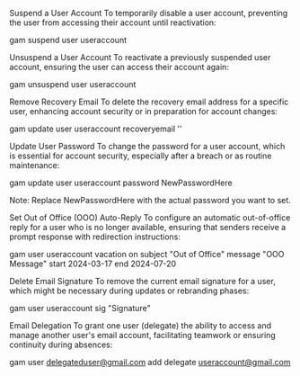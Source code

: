 Suspend a User Account
To temporarily disable a user account, preventing the user from accessing their account until reactivation:

gam suspend user useraccount

Unsuspend a User Account
To reactivate a previously suspended user account, ensuring the user can access their account again:

gam unsuspend user useraccount


Remove Recovery Email
To delete the recovery email address for a specific user, enhancing account security or in preparation for account changes:

gam update user useraccount recoveryemail ''

Update User Password
To change the password for a user account, which is essential for account security, especially after a breach or as routine maintenance:

gam update user useraccount password NewPasswordHere


Note: Replace NewPasswordHere with the actual password you want to set.

Set Out of Office (OOO) Auto-Reply
To configure an automatic out-of-office reply for a user who is no longer available, ensuring that senders receive a prompt response with redirection instructions:


gam user useraccount vacation on subject "Out of Office" message "OOO Message" start 2024-03-17 end 2024-07-20

Delete Email Signature
To remove the current email signature for a user, which might be necessary during updates or rebranding phases:

gam user useraccount sig "Signature"

Email Delegation
To grant one user (delegate) the ability to access and manage another user's email account, facilitating teamwork or ensuring continuity during absences:


gam user delegateduser@gmail.com add delegate useraccount@gmail.com
